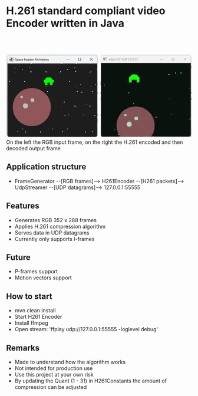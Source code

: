 # H.261 standard compliant video Encoder written in Java
<br/>
<br/>

![encoder input and output](/src/main/resources/h261.png) <br/>
On the left the RGB input frame, on the right the H.261 encoded and then decoded output frame

## Application structure
- FrameGenerator --[RGB frames]--> H261Encoder --[H261 packets]--> UdpStreamer --[UDP datagrams]--> 127.0.0.1:55555

## Features
- Generates RGB 352 x 288 frames
- Applies H.261 compression algorithm
- Serves data in UDP datagrams
- Currently only supports I-frames

## Future
- P-frames support
- Motion vectors support

## How to start
- mvn clean install
- Start H261 Encoder
- Install ffmpeg
- Open stream: 'ffplay udp://127.0.0.1:55555 -loglevel debug' 

## Remarks
- Made to understand how the algorithm works
- Not intended for production use
- Use this project at your own risk
- By updating the Quant (1 - 31) in H261Constants the amount of compression can be adjusted

